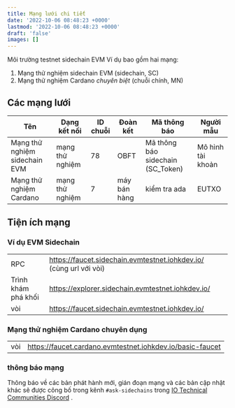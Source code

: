 ```yaml
---
title: Mạng lưới chi tiết
date: '2022-10-06 08:48:23 +0000'
lastmod: '2022-10-06 08:48:23 +0000'
draft: 'false'
images: []
---
```


Môi trường testnet sidechain EVM Ví dụ bao gồm hai mạng:

1. Mạng thử nghiệm sidechain EVM (sidechain, SC)
2. Mạng thử nghiệm Cardano *chuyên biệt* (chuỗi chính, MN)

## Các mạng lưới

Tên | Dạng kết nối | ID chuỗi | Đoàn kết | Mã thông báo | Người mẫu
--- | --- | --- | --- | --- | ---
Mạng thử nghiệm sidechain EVM | mạng thử nghiệm | 78 | OBFT | Mã thông báo sidechain (SC_Token) | Mô hình tài khoản
Mạng thử nghiệm Cardano | mạng thử nghiệm | 7 | máy bán hàng | kiểm tra ada | EUTXO

## Tiện ích mạng

### Ví dụ EVM Sidechain

|                     |                                                                    |
|---------------------|--------------------------------------------------------------------|
| RPC                 | https://faucet.sidechain.evmtestnet.iohkdev.io/ (cùng url với vòi) |
| Trình khám phá khối | https://explorer.sidechain.evmtestnet.iohkdev.io/                  |
| vòi                 | https://faucet.sidechain.evmtestnet.iohkdev.io/                    |

### Mạng thử nghiệm Cardano chuyên dụng

|     |                                                           |
|-----|-----------------------------------------------------------|
| vòi | https://faucet.cardano.evmtestnet.iohkdev.io/basic-faucet |

### thông báo mạng

Thông báo về các bản phát hành mới, gián đoạn mạng và các bản cập nhật khác sẽ được công bố trong kênh `#ask-sidechains` trong [IO Technical Communities Discord](https://discord.com/invite/inputoutput) .
